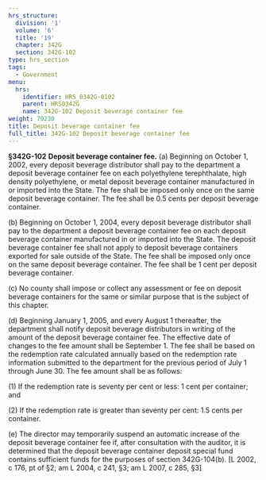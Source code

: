 ```yaml
---
hrs_structure:
  division: '1'
  volume: '6'
  title: '19'
  chapter: 342G
  section: 342G-102
type: hrs_section
tags:
  - Government
menu:
  hrs:
    identifier: HRS_0342G-0102
    parent: HRS0342G
    name: 342G-102 Deposit beverage container fee
weight: 79230
title: Deposit beverage container fee
full_title: 342G-102 Deposit beverage container fee
---
```

**§342G-102** **Deposit beverage container fee.** (a) Beginning on October 1, 2002, every deposit beverage distributor shall pay to the department a deposit beverage container fee on each polyethylene terephthalate, high density polyethylene, or metal deposit beverage container manufactured in or imported into the State. The fee shall be imposed only once on the same deposit beverage container. The fee shall be 0.5 cents per deposit beverage container.

(b) Beginning on October 1, 2004, every deposit beverage distributor shall pay to the department a deposit beverage container fee on each deposit beverage container manufactured in or imported into the State. The deposit beverage container fee shall not apply to deposit beverage containers exported for sale outside of the State. The fee shall be imposed only once on the same deposit beverage container. The fee shall be 1 cent per deposit beverage container.

(c) No county shall impose or collect any assessment or fee on deposit beverage containers for the same or similar purpose that is the subject of this chapter.

(d) Beginning January 1, 2005, and every August 1 thereafter, the department shall notify deposit beverage distributors in writing of the amount of the deposit beverage container fee. The effective date of changes to the fee amount shall be September 1\. The fee shall be based on the redemption rate calculated annually based on the redemption rate information submitted to the department for the previous period of July 1 through June 30\. The fee amount shall be as follows:

(1) If the redemption rate is seventy per cent or less: 1 cent per container; and

(2) If the redemption rate is greater than seventy per cent: 1.5 cents per container.

(e) The director may temporarily suspend an automatic increase of the deposit beverage container fee if, after consultation with the auditor, it is determined that the deposit beverage container deposit special fund contains sufficient funds for the purposes of section 342G-104(b). [L 2002, c 176, pt of §2; am L 2004, c 241, §3; am L 2007, c 285, §3]